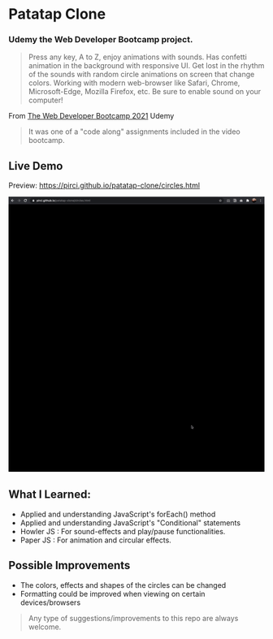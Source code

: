 # Patatap Clone
### Udemy the Web Developer Bootcamp project.

> Press any key, A to Z, enjoy animations with sounds. Has confetti animation in the background with responsive UI. Get lost in the rhythm of the sounds with random circle animations on screen that change colors. Working with modern web-browser like Safari, Chrome, Microsoft-Edge, Mozilla Firefox, etc. Be sure to enable sound on your computer!

From [The Web Developer Bootcamp 2021](https://www.udemy.com/course/the-web-developer-bootcamp/learn/lecture/22587506?start=15#overview) Udemy

> It was one of a "code along" assignments included in the video bootcamp.


## Live Demo

Preview:  https://pirci.github.io/patatap-clone/circles.html

![patatap-clone](demo.gif)


## What I Learned:

- Applied and understanding JavaScript's forEach() method
- Applied and understanding JavaScript's "Conditional" statements
- Howler JS :  For sound-effects and play/pause functionalities.
- Paper JS : For animation and circular effects.



## Possible Improvements

- The colors, effects and shapes of the circles can be changed
- Formatting could be improved when viewing on certain devices/browsers


> Any type of suggestions/improvements to this repo are always welcome.


